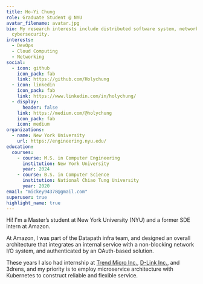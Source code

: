 ```yaml
---
title: Ho-Yi Chung
role: Graduate Student @ NYU
avatar_filename: avatar.jpg
bio: My research interests include distributed software system, networking and
  cybersecurity.
interests:
  - DevOps
  - Cloud Computing
  - Networking
social:
  - icon: github
    icon_pack: fab
    link: https://github.com/Holychung
  - icon: linkedin
    icon_pack: fab
    link: https://www.linkedin.com/in/holychung/
  - display:
      header: false
    link: https://medium.com/@holychung
    icon_pack: fab
    icon: medium
organizations:
  - name: New York University
    url: https://engineering.nyu.edu/
education:
  courses:
    - course: M.S. in Computer Engineering
      institution: New York University
      year: 2024
    - course: B.S. in Computer Science
      institution: National Chiao Tung University
      year: 2020
email: "mickey94378@gmail.com"
superuser: true
highlight_name: true
---
```


Hi! I'm a Master’s student at New York University (NYU) and a former SDE intern at Amazon.

At Amazon, I was part of the Datapath infra team, and designed an overall architecture that integrates an internal service with a non-blocking network I/O system, and authenticated by an OAuth-based solution.

<!-- During my undergraduate years, I participated an open source project as a frontend lead and achieved a 95%+ (5000+) usage of NCTU students, obtaining annual funds from Alumni Association -->

These years I also had internship at [Trend Micro Inc.](https://www.trendmicro.com/en_us/business.html), [D-Link Inc.](https://us.dlink.com/en/consumer), and 3drens, and my priority is to employ microservice architecture with Kubernetes to construct reliable and flexible service.

<!-- {{< icon name="download" pack="fas" >}} Download my {{< staticref "uploads/demo_resume.pdf" "newtab" >}}resumé{{< /staticref >}}. -->